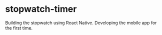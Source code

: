 # stopwatch-timer
Building the stopwatch using React Native. Developing the mobile app for the first time.
